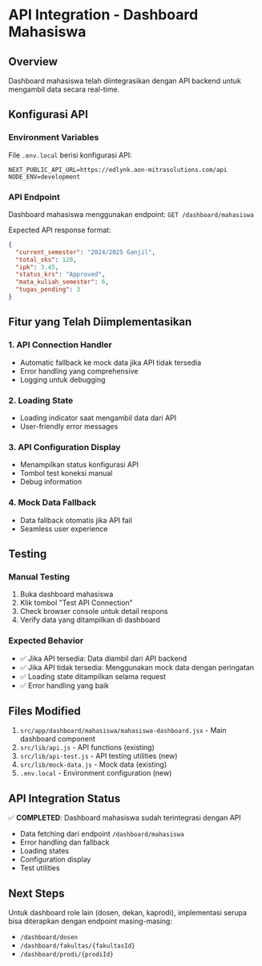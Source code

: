 # API Integration - Dashboard Mahasiswa

## Overview
Dashboard mahasiswa telah diintegrasikan dengan API backend untuk mengambil data secara real-time.

## Konfigurasi API

### Environment Variables
File `.env.local` berisi konfigurasi API:
```
NEXT_PUBLIC_API_URL=https://edlynk.aon-mitrasolutions.com/api
NODE_ENV=development
```

### API Endpoint
Dashboard mahasiswa menggunakan endpoint: `GET /dashboard/mahasiswa`

Expected API response format:
```json
{
  "current_semester": "2024/2025 Ganjil",
  "total_sks": 120,
  "ipk": 3.45,
  "status_krs": "Approved",
  "mata_kuliah_semester": 6,
  "tugas_pending": 3
}
```

## Fitur yang Telah Diimplementasikan

### 1. API Connection Handler
- Automatic fallback ke mock data jika API tidak tersedia
- Error handling yang comprehensive
- Logging untuk debugging

### 2. Loading State
- Loading indicator saat mengambil data dari API
- User-friendly error messages

### 3. API Configuration Display
- Menampilkan status konfigurasi API
- Tombol test koneksi manual
- Debug information

### 4. Mock Data Fallback
- Data fallback otomatis jika API fail
- Seamless user experience

## Testing

### Manual Testing
1. Buka dashboard mahasiswa
2. Klik tombol "Test API Connection" 
3. Check browser console untuk detail respons
4. Verify data yang ditampilkan di dashboard

### Expected Behavior
- ✅ Jika API tersedia: Data diambil dari API backend
- ✅ Jika API tidak tersedia: Menggunakan mock data dengan peringatan
- ✅ Loading state ditampilkan selama request
- ✅ Error handling yang baik

## Files Modified

1. `src/app/dashboard/mahasiswa/mahasiswa-dashboard.jsx` - Main dashboard component
2. `src/lib/api.js` - API functions (existing)
3. `src/lib/api-test.js` - API testing utilities (new)
4. `src/lib/mock-data.js` - Mock data (existing)
5. `.env.local` - Environment configuration (new)

## API Integration Status

✅ **COMPLETED**: Dashboard mahasiswa sudah terintegrasi dengan API
- Data fetching dari endpoint `/dashboard/mahasiswa`
- Error handling dan fallback
- Loading states
- Configuration display
- Test utilities

## Next Steps

Untuk dashboard role lain (dosen, dekan, kaprodi), implementasi serupa bisa diterapkan dengan endpoint masing-masing:
- `/dashboard/dosen`
- `/dashboard/fakultas/{fakultasId}`
- `/dashboard/prodi/{prodiId}`
